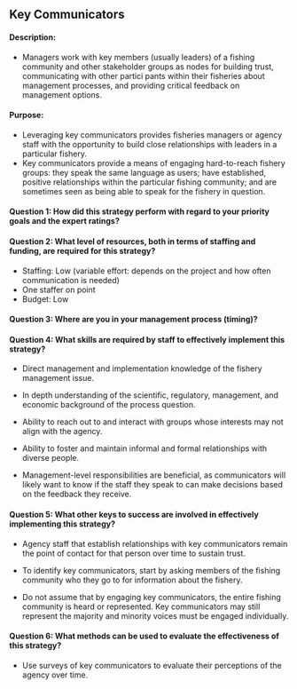 ## Key Communicators
#### Description: 
-  Managers work with key members (usually leaders) of a fishing community and other stakeholder groups as nodes for building trust, communicating with other partici
pants within their fisheries about management processes, and providing critical feedback on management options.

#### Purpose:
-  Leveraging key communicators provides fisheries managers or agency staff with the opportunity to build close relationships with leaders in a particular fishery.
-  Key communicators provide a means of engaging hard-to-reach fishery groups: they speak the same language as users; have established, positive relationships within the particular fishing community; and are sometimes seen as being able to speak for the fishery in question.

#### Question 1: How did this strategy perform with regard to your priority goals and the expert ratings?

#### Question 2: What level of resources, both in terms of staffing and funding, are required for this strategy?

-  Staffing: Low (variable effort: depends on the project and how often communication is needed)
  -  One staffer on point
-  Budget: Low
#### Question 3: Where are you in your management process (timing)?

#### Question 4: What skills are required by staff to effectively implement this strategy?

-  Direct management and implementation knowledge of the fishery management issue.

-  In depth understanding of the scientific, regulatory, management, and economic background of the process question.

-  Ability to reach out to and interact with groups whose interests may not align with the agency.

-  Ability to foster and maintain informal and formal relationships with diverse people.

-  Management-level responsibilities are beneficial, as communicators will likely want to know if the staff they speak to can make decisions based on the feedback they receive.

#### Question 5: What other keys to success are involved in effectively implementing this strategy?

-  Agency staff that establish relationships with key communicators remain the point of contact for that person over time to sustain trust.

-  To identify key communicators, start by asking members of the fishing community who they go to for information about the fishery.

-  Do not assume that by engaging key communicators, the entire fishing community is heard or represented. Key communicators may still represent the majority and minority voices must be engaged individually.

#### Question 6: What methods can be used to evaluate the effectiveness of this strategy?

-  Use surveys of key communicators to evaluate their perceptions of the agency over time.



